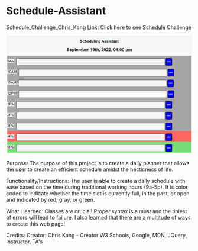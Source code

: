 # Schedule-Assistant

Schedule_Challenge_Chris_Kang
[Link: Click here to see Schedule Challenge]("https://kjman26.github.io/Schedule-Assistant/")

![Screenshot](./Assets/images/screenshot-challenge5.png)

Purpose: The purpose of this project is to create a daily planner that allows the user to create an efficient schedule amidst the hecticness of life.

Functionality/Instructions: The user is able to create a daily schedule with ease based on the time during traditional working hours (9a-5p). It is color coded to indicate whether the time slot is currently full, in the past, or open and indicated by red, gray, or green.

What I learned: Classes are crucial! Proper syntax is a must and the tiniest of errors will lead to failure.
I also learned that there are a multitude of ways to create this web page!

Credits: Creator: Chris Kang - Creator
W3 Schools, Google, MDN, JQuery, Instructor, TA's